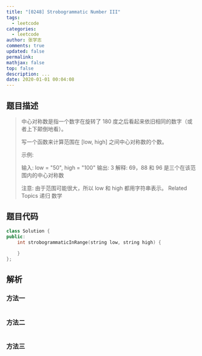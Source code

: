 ```yaml
---
title: "[0248] Strobogrammatic Number III"
tags:
  - leetcode
categories:
  - leetcode
author: 张学志
comments: true
updated: false
permalink:
mathjax: false
top: false
description: ...
date: 2020-01-01 00:04:08
---
```


## 题目描述

> 中心对称数是指一个数字在旋转了 180 度之后看起来依旧相同的数字（或者上下颠倒地看）。 
> 
> 写一个函数来计算范围在 [low, high] 之间中心对称数的个数。 
> 
> 示例: 
> 
> 输入: low = "50", high = "100"
> 输出: 3 
> 解释: 69，88 和 96 是三个在该范围内的中心对称数 
> 
> 注意: 
> 由于范围可能很大，所以 low 和 high 都用字符串表示。 
> Related Topics 递归 数学

## 题目代码

```cpp
class Solution {
public:
    int strobogrammaticInRange(string low, string high) {
        
    }
};
```

## 解析

### 方法一

```cpp

```

### 方法二

```cpp

```

### 方法三

```cpp

```

